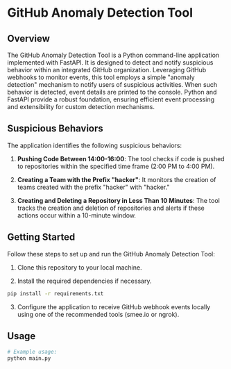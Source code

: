 # GitHub Anomaly Detection Tool

## Overview

The GitHub Anomaly Detection Tool is a Python command-line application implemented with FastAPI. It is designed to detect and notify suspicious behavior within an integrated GitHub organization. Leveraging GitHub webhooks to monitor events, this tool employs a simple "anomaly detection" mechanism to notify users of suspicious activities. When such behavior is detected, event details are printed to the console. Python and FastAPI provide a robust foundation, ensuring efficient event processing and extensibility for custom detection mechanisms.

## Suspicious Behaviors

The application identifies the following suspicious behaviors:

1. **Pushing Code Between 14:00-16:00**: The tool checks if code is pushed to repositories within the specified time
   frame (2:00 PM to 4:00 PM).

2. **Creating a Team with the Prefix "hacker"**: It monitors the creation of teams created with the prefix "hacker"
   with "hacker."

3. **Creating and Deleting a Repository in Less Than 10 Minutes**: The tool tracks the creation and deletion of
   repositories and alerts if these actions occur within a 10-minute window.

## Getting Started

Follow these steps to set up and run the GitHub Anomaly Detection Tool:

1. Clone this repository to your local machine.

2. Install the required dependencies if necessary.

```bash
pip install -r requirements.txt
```

3. Configure the application to receive GitHub webhook events locally using one of the recommended tools (smee.io or
   ngrok).

## Usage

```bash
# Example usage:
python main.py
